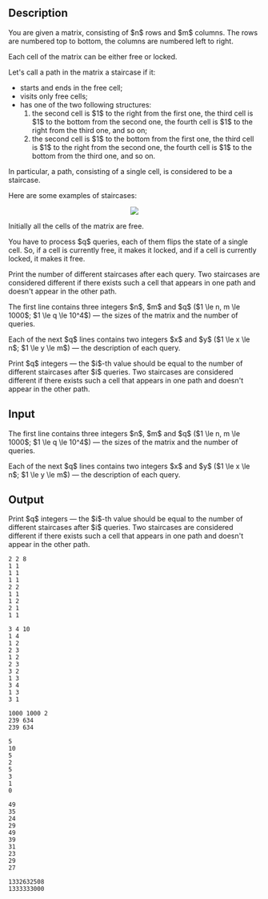 ## Description

<div><p>You are given a matrix, consisting of $n$ rows and $m$ columns. The rows are numbered top to bottom, the columns are numbered left to right.</p><p>Each cell of the matrix can be either free or locked.</p><p>Let's call a path in the matrix <span class="tex-font-style-it">a staircase</span> if it: </p><ul> <li> starts and ends in the free cell; </li><li> visits only free cells; </li><li> has one of the two following structures: <ol> <li> the second cell is $1$ to the right from the first one, the third cell is $1$ to the bottom from the second one, the fourth cell is $1$ to the right from the third one, and so on; </li><li> the second cell is $1$ to the bottom from the first one, the third cell is $1$ to the right from the second one, the fourth cell is $1$ to the bottom from the third one, and so on. </li></ol> </li></ul><p>In particular, a path, consisting of a single cell, is considered to be a staircase.</p><p>Here are some examples of staircases:</p><center> <img class="tex-graphics" src="file://AQzQ2yHF.png" style="max-width: 100.0%;max-height: 100.0%;"> </center><p>Initially all the cells of the matrix are <span class="tex-font-style-bf">free</span>.</p><p>You have to process $q$ queries, each of them flips the state of a single cell. So, if a cell is currently free, it makes it locked, and if a cell is currently locked, it makes it free.</p><p>Print the number of different staircases after each query. Two staircases are considered different if there exists such a cell that appears in one path and doesn't appear in the other path.</p></div><div class="input-specification"><p>The first line contains three integers $n$, $m$ and $q$ ($1 \le n, m \le 1000$; $1 \le q \le 10^4$)&nbsp;— the sizes of the matrix and the number of queries.</p><p>Each of the next $q$ lines contains two integers $x$ and $y$ ($1 \le x \le n$; $1 \le y \le m$)&nbsp;— the description of each query.</p></div><div class="output-specification"><p>Print $q$ integers&nbsp;— the $i$-th value should be equal to the number of different staircases after $i$ queries. Two staircases are considered different if there exists such a cell that appears in one path and doesn't appear in the other path.</p></div>

## Input

<p>The first line contains three integers $n$, $m$ and $q$ ($1 \le n, m \le 1000$; $1 \le q \le 10^4$)&nbsp;— the sizes of the matrix and the number of queries.</p><p>Each of the next $q$ lines contains two integers $x$ and $y$ ($1 \le x \le n$; $1 \le y \le m$)&nbsp;— the description of each query.</p>

## Output

<p>Print $q$ integers&nbsp;— the $i$-th value should be equal to the number of different staircases after $i$ queries. Two staircases are considered different if there exists such a cell that appears in one path and doesn't appear in the other path.</p>





```input1
2 2 8
1 1
1 1
1 1
2 2
1 1
1 2
2 1
1 1
```




```input2
3 4 10
1 4
1 2
2 3
1 2
2 3
3 2
1 3
3 4
1 3
3 1
```




```input3
1000 1000 2
239 634
239 634
```




```output1
5
10
5
2
5
3
1
0
```




```output2
49
35
24
29
49
39
31
23
29
27
```




```output3
1332632508
1333333000
```


